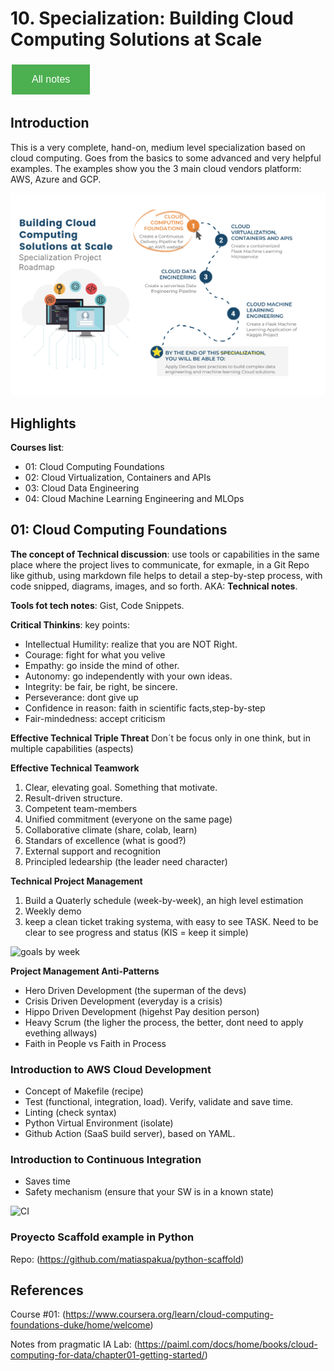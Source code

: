 # 10. Specialization: Building Cloud Computing Solutions at Scale

<style>
  .back-button {
    background-color: #4CAF50; /* Green */
    border: none;
    color: white;
    padding: 15px 32px;
    text-align: center;
    text-decoration: none;
    display: inline-block;
    font-size: 16px;
    margin: 4px 2px;
    cursor: pointer;
  }
</style>

<button class="back-button" onclick="window.location.href='https://matiaspakua.github.io/tech.notes.io'">All notes</button>

## Introduction

This is a very complete, hand-on, medium level specialization based on cloud computing. Goes from the basics to some advanced and very helpful examples. The examples show you the 3 main cloud vendors platform: AWS, Azure and GCP.

![The Roadmap](../images/cloud_specialization_the_roadmap.png)

## Highlights

**Courses list**:

- 01: Cloud Computing Foundations
- 02: Cloud Virtualization, Containers and APIs
- 03: Cloud Data Engineering
- 04: Cloud Machine Learning Engineering and MLOps


## 01: Cloud Computing Foundations

**The concept of Technical discussion**: use tools or capabilities in the same place where the project lives to communicate, for exmaple, in a Git Repo like github, using markdown file helps to detail a step-by-step process, with code snipped, diagrams, images, and so forth. AKA: **Technical notes**.

**Tools fot tech notes**: Gist, Code Snippets.

**Critical Thinkins**: key points:
 - Intellectual Humility: realize that you are NOT Right.
 - Courage: fight for what you velive
 - Empathy: go inside the mind of other.
 - Autonomy: go independently with your own ideas.
 - Integrity: be fair, be right, be sincere.
 - Perseverance: dont give up
 - Confidence in reason: faith in scientific facts,step-by-step
 - Fair-mindedness: accept criticism

**Effective Technical Triple Threat**
Don´t be focus only in one think, but in multiple capabilities (aspects)

**Effective Technical Teamwork**
1. Clear, elevating goal. Something that motivate.
2. Result-driven structure.
3. Competent team-members
4. Unified commitment (everyone on the same page)
5. Collaborative climate (share, colab, learn)
6. Standars of excellence (what is good?)
7. External support and recognition
8. Principled ledearship (the leader need character)

**Technical Project Management**
1. Build a Quaterly schedule (week-by-week), an high level estimation
2. Weekly demo
3. keep a clean ticket traking systema, with easy to see TASK. Need to be clear to see progress and status (KIS = keep it simple)

<img width="556" alt="goals by week" src="https://user-images.githubusercontent.com/20072974/213302327-fd548e29-740d-472f-a99f-f755b6f8ebd0.png">

**Project Management Anti-Patterns**
- Hero Driven Development (the superman of the devs)
- Crisis Driven Development (everyday is a crisis)
- Hippo Driven Development (higehst Pay desition person)
- Heavy Scrum (the ligher the process, the better, dont need to apply evething allways)
- Faith in People vs Faith in Process

### Introduction to AWS Cloud Development
 - Concept of Makefile (recipe)
 - Test (functional, integration, load). Verify, validate and save time.
 - Linting (check syntax)
 - Python Virtual Environment (isolate)
 - Github Action (SaaS build server), based on YAML.

### Introduction to Continuous Integration
 - Saves time
 - Safety mechanism (ensure that your SW is in a known state)

<img width="913" alt="CI" src="https://user-images.githubusercontent.com/20072974/213305667-6cfff9b8-0f0f-49ac-b321-8ab4b9baa690.png">

### Proyecto Scaffold example in Python

Repo: (https://github.com/matiaspakua/python-scaffold)

## References

Course #01: (https://www.coursera.org/learn/cloud-computing-foundations-duke/home/welcome)

Notes from pragmatic IA Lab: (https://paiml.com/docs/home/books/cloud-computing-for-data/chapter01-getting-started/)
